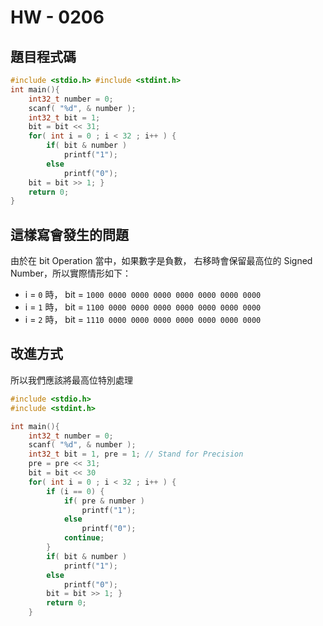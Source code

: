 # HW - 0206

## 題目程式碼

```c
#include <stdio.h> #include <stdint.h>
int main(){
    int32_t number = 0;
    scanf( "%d", & number );
    int32_t bit = 1;
    bit = bit << 31;
    for( int i = 0 ; i < 32 ; i++ ) {
        if( bit & number )
            printf("1");
        else
            printf("0");
    bit = bit >> 1; }
    return 0;
}
```

## 這樣寫會發生的問題

由於在 bit Operation 當中，如果數字是負數，
右移時會保留最高位的 Signed Number，所以實際情形如下：

- i = `0` 時， bit = `1000 0000 0000 0000 0000 0000 0000 0000`
- i = `1` 時， bit = `1100 0000 0000 0000 0000 0000 0000 0000`
- i = `2` 時， bit = `1110 0000 0000 0000 0000 0000 0000 0000`

## 改進方式

所以我們應該將最高位特別處理

```c
#include <stdio.h>
#include <stdint.h>

int main(){
    int32_t number = 0;
    scanf( "%d", & number );
    int32_t bit = 1, pre = 1; // Stand for Precision
    pre = pre << 31;
    bit = bit << 30
    for( int i = 0 ; i < 32 ; i++ ) {
        if (i == 0) {
            if( pre & number )
                printf("1");
            else
                printf("0");
            continue;
        }
        if( bit & number )
            printf("1");
        else
            printf("0");
        bit = bit >> 1; }
        return 0;
    }
```



